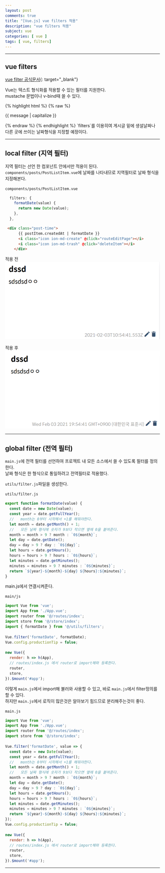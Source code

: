 ```yaml
---
layout: post
comments: true
title: "[Vue.js] vue filters 적용"
description: "vue filters 적용"
subject: vue
categories: [ vue ]
tags: [ vue, filters]
---
```


<hr>

## vue filters

[vue filter 공식문서](https://vuejs.org/v2/guide/filters.html#ad){: target="_blank"}


Vue는 텍스트 형식화를 적용할 수 있는 필터를 지원한다.  
mustache 문법이나 v-bind때 쓸 수 있다.  

{% highlight html %}
{% raw %}
<!-- in mustaches -->
{{ message | capitalize }}

<!-- in v-bind -->
<div v-bind:id="rawId | formatId"></div>
{% endraw %}
{% endhighlight %}
`filters`를 이용히여 게시글 밑에 생설날짜나 다른 곳에 쓰이는 날짜형식을 지정할 예정이다.

<hr>

## local filter (지역 필터)

지역 필터는 선언 한 컴포넌트 안에서만 적용이 된다.  
`components/posts/PostListItem.vue`에 날짜를 나타내므로 지역필터로 날짜 형식을 지정해본다.  

`components/posts/PostListItem.vue`
```javascript
  filters: {
    formatDate(value) {
      return new Date(value);
    },
  },
```

```html
 <div class="post-time">
      {{ postItem.createdAt | formatDate }}
      <i class="icon ion-md-create" @click="routeEditPage"></i>
      <i class="icon ion-md-trash" @click="deleteItem"></i>
    </div>
```

적용 전
![local filters 적용 전 화면](/assets/img/vue/vue-filters1.png "local filters 적용 전 화면")

적용 후
![local filters 적용 후 화면](/assets/img/vue/vue-filters2.png "local filters 적용 후 화면")

<hr>

## global filter (전역 필터)

`main.js`에 전역 필터를 선언하여 프로젝트 내 모든 소스에서 쓸 수 있도록 필터를 정의한다.  
날짜 형식은 한 형식으로 통일하려고 전역필터로 적용했다. 

`utils/filter.js`파일을 생성한다.

`utils/filter.js`
```javascript
export function formatDate(value) {
  const date = new Date(value);
  const year = date.getFullYear();
  //   month는 0부터 시작해서 +1를 해줘야한다.
  let month = date.getMonth() + 1;
  //   모든 날짜 형식에 숫자가 9보다 작으면 옆에 0을 붙여준다.
  month = month > 9 ? month : `0${month}`;
  let day = date.getDate();
  day = day > 9 ? day : `0${day}`;
  let hours = date.getHours();
  hours = hours > 9 ? hours : `0${hours}`;
  let minutes = date.getMinutes();
  minutes = minutes > 9 ? minutes : `0${minutes}`;
  return `${year}-${month}-${day} ${hours}:${minutes}`;
}

```

main.js에서 연결시켜준다.

`main/js`
```javascript
import Vue from 'vue';
import App from './App.vue';
import router from '@/routes/index';
import store from '@/store/index';
import { formatDate } from '@/utils/filters';

Vue.filter('formatDate', formatDate);
Vue.config.productionTip = false;

new Vue({
  render: h => h(App),
  // routes/index.js 에서 router로 import해와 등록한다.
  router,
  store,
}).$mount('#app');

```

이렇게 `main.js`에서 import해 불러와 사용할 수 있고, 바로 `main.js`에서 filter정의를 할 수 있다.  
하지만 `main.js`에서 로직이 많은것은 알아보기 힘드므로 분리해주는것이 좋다.

`main.js`
```javascript
import Vue from 'vue';
import App from './App.vue';
import router from '@/routes/index';
import store from '@/store/index';

Vue.filter('formatDate', value => {
  const date = new Date(value);
  const year = date.getFullYear();
  //   month는 0부터 시작해서 +1를 해줘야한다.
  let month = date.getMonth() + 1;
  //   모든 날짜 형식에 숫자가 9보다 작으면 옆에 0을 붙여준다.
  month = month > 9 ? month : `0${month}`;
  let day = date.getDate();
  day = day > 9 ? day : `0${day}`;
  let hours = date.getHours();
  hours = hours > 9 ? hours : `0${hours}`;
  let minutes = date.getMinutes();
  minutes = minutes > 9 ? minutes : `0${minutes}`;
  return `${year}-${month}-${day} ${hours}:${minutes}`;
});
Vue.config.productionTip = false;

new Vue({
  render: h => h(App),
  // routes/index.js 에서 router로 import해와 등록한다.
  router,
  store,
}).$mount('#app');
```

<hr>

